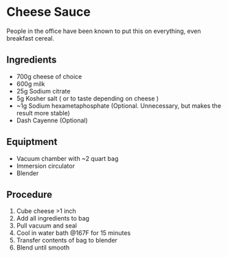 # Cheese Sauce

People in the office have been known to put this on everything, even breakfast cereal.
 
## Ingredients
* 700g cheese of choice
* 600g milk
* 25g Sodium citrate
* 5g Kosher salt ( or to taste depending on cheese )
* ~1g Sodium hexametaphosphate (Optional. Unnecessary, but makes the result more stable)
* Dash Cayenne (Optional)

## Equiptment
* Vacuum chamber with ~2 quart bag
* Immersion circulator
* Blender

## Procedure
1. Cube cheese \>1 inch
1. Add all ingredients to bag
1. Pull vacuum and seal 
1. Cool in water bath @167F for 15 minutes
1. Transfer contents of bag to blender
1. Blend until smooth
